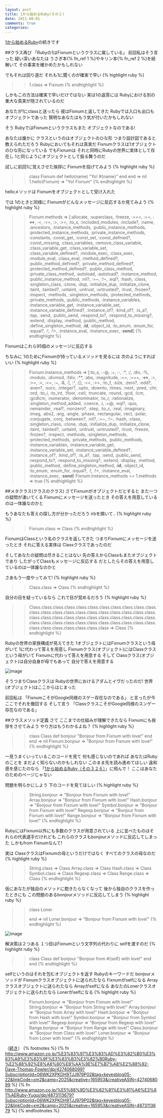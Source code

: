 ```yaml
---
layout: post
title: 1から始めるRuby(その２)
date: 2011-08-01
comments: true
categories:
---
```



[1から始めるRuby](/2011/07/27/1-Ruby/)の続きです

##クラス再び
「Rubyの1はFixnumというクラスに属している」
前回私はそう言った
疑い深いあなたは
うさぎ本{% fn_ref 1 %}やキリン本{% fn_ref 2 %}を紐解いて
その事実を確かめたかもしれない

でもそれは回り道だ
それも1に聞くのが確実で早い
{% highlight ruby %}
>> 1.class
=> Fixnum
{% endhighlight %}

しかもこの方法は確実で早いだけではない
実は1の返答には
Rubyにおける別の重大な真実が隠されているのだ

あなたが1にclassと送ったら
彼はFixnumと返してきた
Rubyでは入口も出口もオブジェクトであった
賢明なあなたはもう気が付いたかもしれない

そう
RubyではFixnumというクラスもまた
オブジェクトなのである!

あなたは誰かに
クラスというのはオブジェクトのひな形
つまり設計図であると教えられただろう
Rubyにおいてもそれは真実だ
Fixnumクラスは1オブジェクトのひな形になっている
でもFixnumは
それと同時にRubyの世界に実体として存在し
1と同じようにオブジェクトとして振る舞うのだ

試しに前回1に覚えさせた挨拶に
Fixnumを投げてみよう
{% highlight ruby %}
>> class Fixnum
>>   def hello(name)
>>    "Yo! #{name}"
>>   end
>> end
=> nil
>> 1.hello(Fixnum)
=> "Yo! Fixnum"
{% endhighlight %}

helloメソッドは
Fixnumをオブジェクトとして受け入れた

では
1のときと同様に
Fixnumがどんなメッセージに反応するか見てみよう
{% highlight ruby %}
>> Fixnum.methods
=> [:allocate, :superclass, :freeze, :===, :==, :<=>, :<, :<=, :>, :>=, :to_s, :included_modules, :include?, :name, :ancestors, :instance_methods, :public_instance_methods, :protected_instance_methods, :private_instance_methods, :constants, :const_get, :const_set, :const_defined?, :const_missing, :class_variables, :remove_class_variable, :class_variable_get, :class_variable_set, :class_variable_defined?, :module_exec, :class_exec, :module_eval, :class_eval, :method_defined?, :public_method_defined?, :private_method_defined?, :protected_method_defined?, :public_class_method, :private_class_method, :autoload, :autoload?, :instance_method, :public_instance_method, :nil?, :=~, :!~, :eql?, :hash, :class, :singleton_class, :clone, :dup, :initialize_dup, :initialize_clone, :taint, :tainted?, :untaint, :untrust, :untrusted?, :trust, :frozen?, :inspect, :methods, :singleton_methods, :protected_methods, :private_methods, :public_methods, :instance_variables, :instance_variable_get, :instance_variable_set, :instance_variable_defined?, :instance_of?, :kind_of?, :is_a?, :tap, :send, :public_send, :respond_to?, :respond_to_missing?, :extend, :display, :method, :public_method, :define_singleton_method, :__id__, :object_id, :to_enum, :enum_for, :equal?, :!, :!=, :instance_eval, :instance_exec, :__send__]
{% endhighlight %}

Fixnumはこれら95個のメッセージに反応する

ちなみに
1のためにFixnumが持っているメソッドを見るには
次のようにすればいい
{% highlight ruby %}
>> Fixnum.instance_methods
=> [:to_s, :-@, :+, :-, :*, :/, :div, :%, :modulo, :divmod, :fdiv, :**, :abs, :magnitude, :==, :===, :<=>, :>, :>=, :<, :<=, :~, :&, :|, :^, :[], :<<, :>>, :to_f, :size, :zero?, :odd?, :even?, :succ, :integer?, :upto, :downto, :times, :next, :pred, :chr, :ord, :to_i, :to_int, :floor, :ceil, :truncate, :round, :gcd, :lcm, :gcdlcm, :numerator, :denominator, :to_r, :rationalize, :singleton_method_added, :coerce, :i, :+@, :eql?, :quo, :remainder, :real?, :nonzero?, :step, :to_c, :real, :imaginary, :imag, :abs2, :arg, :angle, :phase, :rectangular, :rect, :polar, :conjugate, :conj, :between?, :nil?, :=~, :!~, :hash, :class, :singleton_class, :clone, :dup, :initialize_dup, :initialize_clone, :taint, :tainted?, :untaint, :untrust, :untrusted?, :trust, :freeze, :frozen?, :inspect, :methods, :singleton_methods, :protected_methods, :private_methods, :public_methods, :instance_variables, :instance_variable_get, :instance_variable_set, :instance_variable_defined?, :instance_of?, :kind_of?, :is_a?, :tap, :send, :public_send, :respond_to?, :respond_to_missing?, :extend, :display, :method, :public_method, :define_singleton_method, :__id__, :object_id, :to_enum, :enum_for, :equal?, :!, :!=, :instance_eval, :instance_exec, :__send__]
>> Fixnum.instance_methods == 1.methods
=> true
{% endhighlight %}

##メタクラス(クラスのクラス)
さてFixnumがオブジェクトだとすると
また一つの疑問が湧いてくる
Fixnumにメッセージを送ったとき
その答えを用意しているのは一体誰なのかと

もうあなたも答えの探し方が分かっただろう
irbを開いて..
{% highlight ruby %}
>> Fixnum.class
=> Class
{% endhighlight %}

FixnumはClassという名のクラスを返してきた
つまりFixnumにメッセージを送ったとき
それに答える実体は
Classクラスであったのだ

そしてあなたの疑問は尽きることはない
先の答えからClassもまたオブジェクトであり
したがってClassもメッセージに反応する
だとしたらその答えを用意しているのは一体誰なのかと

さあもう一度やってみて!
{% highlight ruby %}
>> Class.class
=> Class
{% endhighlight %}

自分の目を疑っているなら
これで目が覚めるだろう
{% highlight ruby %}
>> Class.class.class.class.class.class.class.class.class.class.class.class.class.class.class.class.class.class.class.class.class.class.class.class.class.class.class.class.class.class.class.class.class.class.class.class.class.class.class.class.class.class.class.class.class.class.class.class.class.class.class
=> Class
{% endhighlight %}

Rubyの世界の家族構成が見えてきた
1オブジェクトにはFixnumクラスという母がいて
1に代わって答えを用意し
Fixnumクラス(オブジェクト)にはClassクラスという母がいて
Fixnumに代わって答えを用意する
そして
Classクラス(オブジェクト)は自分自身が母でもあって
自分で答えを用意する

![image](http://img.f.hatena.ne.jp/images/fotolife/k/keyesberry/20110805/20110805084256.png)

そうつまりClassクラスは
Rubyの世界におけるアダムとイヴだったのだ!
世界(オブジェクト)はここからはじまった

前回私は
「FixnumこそがGoogle同様のスゲー存在なのである」
と言ったが今ここでそれを撤回する
そして言う
「ClassクラスこそがGoogle同様のスンゲー存在なのである」

##クラスメソッド定義
さて
ここまでの仕組みが理解できたなら
Fixnumにも挨拶をさせてみよう
やり方はもうわかるよね？
{% highlight ruby %}
>> class Class
>>   def bonjour
>>     "Bonjour from Fixnum with love!"
>>   end
>> end
=> nil
>> Fixnum.bonjour
=> "Bonjour from Fixnum with love!"
{% endhighlight %}

一見うまくいっているこのコードを見て
何も感じないのであれば
あなたはRubyのことを
まだよく知らないのかもしれない
このまま先を読み進めてほしい
違和感を感じたのなら
「[1から始めるRuby（その３２６）](http://i.loveruby.net/ja/rhg/book/)」に飛んで！
ここはあなたのためのページじゃない

問題を明らかにしよう
下のコードを見てほしい
{% highlight ruby %}
>> String.bonjour
=> "Bonjour from Fixnum with love!"
>> Array.bonjour
=> "Bonjour from Fixnum with love!"
>> Hash.bonjour
=> "Bonjour from Fixnum with love!"
>> Symbol.bonjour
=> "Bonjour from Fixnum with love!"
>> Regexp.bonjour
=> "Bonjour from Fixnum with love!"
>> Range.bonjour
=> "Bonjour from Fixnum with love!"
{% endhighlight %}

RubyにはFixnum以外にも多数のクラスが用意されている
上に並べたものはそれらの代表選手だけれども
これらのクラスもbonjourメソッドに反応してしまった
しかもfrom Fixnumなんて!

実は
ClassクラスはFixnumの母というだけではなく
すべてのクラスの母なのだ
{% highlight ruby %}
>> String.class
=> Class
>> Array.class
=> Class
>> Hash.class
=> Class
>> Symbol.class
=> Class
>> Regexp.class
=> Class
>> Range.class
=> Class
{% endhighlight %}

仮にあなたが独自のメソッドに飽きたらなくなって
後から独自のクラスを作ったときにも
この問題のあるbonjourメソッドに反応してしまう
{% highlight ruby %}
>> class Loner
>>
>> end
=> nil
>> Loner.bonjour
=> "Bonjour from Fixnum with love!"
{% endhighlight %}

![image](http://img.f.hatena.ne.jp/images/fotolife/k/keyesberry/20110803/20110803150309.png)

解決策は２つある
１つ目はFixnumという文字列の代わりに
selfを渡すのだ
{% highlight ruby %}
>> class Class
>>   def bonjour
>>     "Bonjour from #{self} with love!"
>>   end
>> end
{% endhighlight %}

selfというのはそれを包むオブジェクトを返す
Rubyのキーワードだ
bonjourメソッドが
Fixnumクラスオブジェクトに送られたなら
Fixnumがselfになる
Arrayクラスオブジェクトに送られたなら
Arrayがselfになる
あなたのLonerクラスオブジェクトに送られたなら
Lonerがselfになる
{% highlight ruby %}
>> Fixnum.bonjour
=> "Bonjour from Fixnum with love!"
>> String.bonjour
=> "Bonjour from String with love!"
>> Array.bonjour
=> "Bonjour from Array with love!"
>> Hash.bonjour
=> "Bonjour from Hash with love!"
>> Symbol.bonjour
=> "Bonjour from Symbol with love!"
>> Regexp.bonjour
=> "Bonjour from Regexp with love!"
>> Range.bonjour
=> "Bonjour from Range with love!"
>> Class.bonjour
=> "Bonjour from Class with love!"
>> Loner.bonjour
=> "Bonjour from Loner with love!"
{% endhighlight %}

（[続き](/2011/08/05/1-Ruby/)）
{% footnotes %}
   {% fn http://www.amazon.co.jp/%E3%83%97%E3%83%AD%E3%82%B0%E3%83%A9%E3%83%9F%E3%83%B3%E3%82%B0Ruby-%E2%88%92%E8%A8%80%E8%AA%9E%E7%B7%A8%E2%88%92-Dave-Thomas-Fowler/dp/4274068099?SubscriptionId=06WK2XPKDH9TJJ979P02&tag=keyesblog05-22&linkCode=xm2&camp=2025&creative=165953&creativeASIN=4274068099 %}
   {% fn http://www.amazon.co.jp/%E5%88%9D%E3%82%81%E3%81%A6%E3%81%AERuby-Yugui/dp/4873113679?SubscriptionId=06WK2XPKDH9TJJ979P02&tag=keyesblog05-22&linkCode=xm2&camp=2025&creative=165953&creativeASIN=4873113679 %}
{% endfootnotes %}
